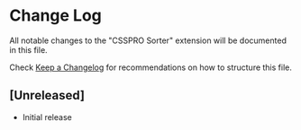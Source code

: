 # Change Log

All notable changes to the "CSSPRO Sorter" extension will be documented in this file.

Check [Keep a Changelog](http://keepachangelog.com/) for recommendations on how to structure this file.

## [Unreleased]

- Initial release
